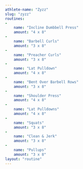 ```yaml
---
athlete-name: "Zyzz"
slug: "zyzz"
routines:
-
    name: "Incline Dumbbell Press"
    amount: "4 x 8"
-
    name: "Barbell Curls"
    amount: "3 x 8"
-
    name: "Preacher Curls"
    amount: "3 x 8"
-
    name: "Lat Pulldown"
    amount: "4 x 8"
-
    name: "Bent Over Barbell Rows"
    amount: "3 x 8"
-
    name: "Shoulder Press"
    amount: "4 x 8"
-
    name: "Lat Pulldowns"
    amount: "4 x 8"
-
    name: "Squats"
    amount: "3 x 8"
-
    name: "Clean & Jerk"
    amount: "3 x 8"
-
    name: "Pullups"
    amount: "3 x 8"
layout: "routine"
---
```

